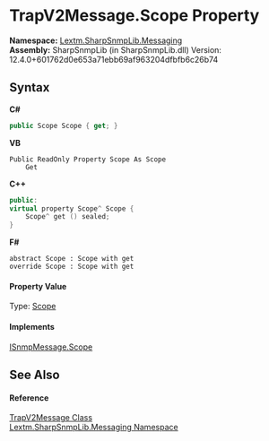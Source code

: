 # TrapV2Message.Scope Property 
 

**Namespace:**&nbsp;<a href="N_Lextm_SharpSnmpLib_Messaging">Lextm.SharpSnmpLib.Messaging</a><br />**Assembly:**&nbsp;SharpSnmpLib (in SharpSnmpLib.dll) Version: 12.4.0+601762d0e653a71ebb69af963204dfbfb6c26b74

## Syntax

**C#**<br />
``` C#
public Scope Scope { get; }
```

**VB**<br />
``` VB
Public ReadOnly Property Scope As Scope
	Get
```

**C++**<br />
``` C++
public:
virtual property Scope^ Scope {
	Scope^ get () sealed;
}
```

**F#**<br />
``` F#
abstract Scope : Scope with get
override Scope : Scope with get
```


#### Property Value
Type: <a href="T_Lextm_SharpSnmpLib_Scope">Scope</a>

#### Implements
<a href="P_Lextm_SharpSnmpLib_Messaging_ISnmpMessage_Scope">ISnmpMessage.Scope</a><br />

## See Also


#### Reference
<a href="T_Lextm_SharpSnmpLib_Messaging_TrapV2Message">TrapV2Message Class</a><br /><a href="N_Lextm_SharpSnmpLib_Messaging">Lextm.SharpSnmpLib.Messaging Namespace</a><br />